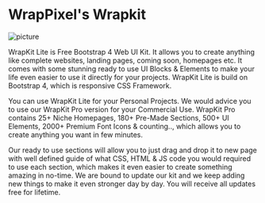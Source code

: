 <h1>WrapPixel's Wrapkit</h1>


![picture](https://wrappixel.com/wp-content/uploads/edd/2017/11/wrapkit-free.jpg)

WrapKit Lite is Free Bootstrap 4 Web UI Kit. It allows you to create anything like complete websites, landing pages, coming soon, homepages etc. It comes with some stunning ready to use UI Blocks & Elements to make your life even easier to use it directly for your projects. WrapKit Lite is build on Bootstrap 4, which is responsive CSS Framework. 

You can use WrapKit Lite for your Personal Projects. We would advice you to use our WrapKit Pro version for your Commercial Use. WrapKit Pro contains 25+ Niche Homepages, 180+ Pre-Made Sections, 500+ UI Elements, 2000+ Premium Font Icons & counting.., which allows you to create anything you want in few minutes. 

Our ready to use sections will allow you to just drag and drop it to new page with well defined guide of what CSS, HTML & JS code you would required to use each section, which makes it even easier to create something amazing in no-time. We are bound to update our kit and we keep adding new things to make it even stronger day by day. You will receive all updates free for lifetime. 
